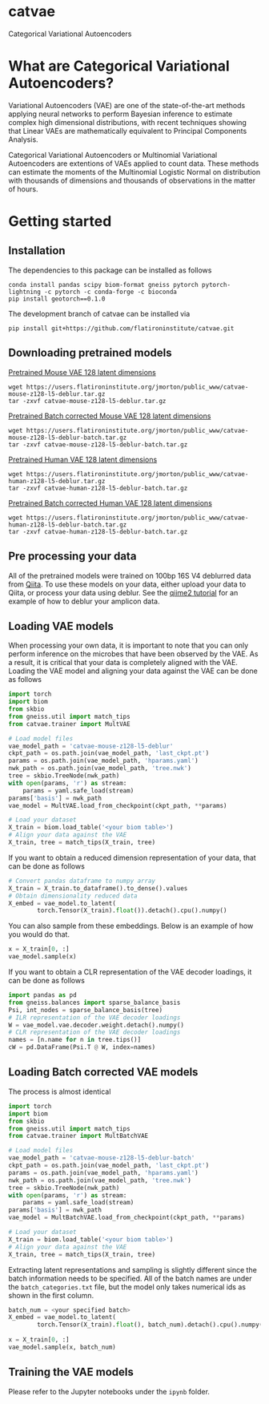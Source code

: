 # catvae
Categorical Variational Autoencoders

# What are Categorical Variational Autoencoders?

Variational Autoencoders (VAE) are one of the state-of-the-art methods applying neural networks to perform Bayesian inference to estimate complex high dimensional distributions, with recent techniques showing that Linear VAEs are mathematically equivalent to Principal Components Analysis.


Categorical Variational Autoencoders or Multinomial Variational Autoencoders are extentions of VAEs applied to count data.  These methods can estimate the moments of the Multinomial Logistic Normal on distribution with thousands of dimensions and thousands of observations in the matter of hours.

# Getting started

## Installation

The dependencies to this package can be installed as follows
```
conda install pandas scipy biom-format gneiss pytorch pytorch-lightning -c pytorch -c conda-forge -c bioconda
pip install geotorch==0.1.0
```

The development branch of catvae can be installed via
```
pip install git+https://github.com/flatironinstitute/catvae.git
```

## Downloading pretrained models

[Pretrained Mouse VAE 128 latent dimensions](https://users.flatironinstitute.org/jmorton/public_www/catvae_models/catvae-mouse-z128-l5-deblur.tar.gz)
```
wget https://users.flatironinstitute.org/jmorton/public_www/catvae-mouse-z128-l5-deblur.tar.gz
tar -zxvf catvae-mouse-z128-l5-deblur.tar.gz
```
[Pretrained Batch corrected Mouse VAE 128 latent dimensions](https://users.flatironinstitute.org/jmorton/public_www/catvae_models/catvae-mouse-z128-l5-deblur-batch.tar.gz)
```
wget https://users.flatironinstitute.org/jmorton/public_www/catvae-mouse-z128-l5-deblur-batch.tar.gz
tar -zxvf catvae-mouse-z128-l5-deblur-batch.tar.gz
```
[Pretrained Human VAE 128 latent dimensions](https://users.flatironinstitute.org/jmorton/public_www/catvae_models/catvae-human-z128-l5-deblur.tar.gz)
```
wget https://users.flatironinstitute.org/jmorton/public_www/catvae-human-z128-l5-deblur.tar.gz
tar -zxvf catvae-human-z128-l5-deblur-batch.tar.gz
```
[Pretrained Batch corrected Human VAE 128 latent dimensions](https://users.flatironinstitute.org/jmorton/public_www/catvae_models/catvae-human-z128-l5-deblur-batch.tar.gz)
```
wget https://users.flatironinstitute.org/jmorton/public_www/catvae-human-z128-l5-deblur-batch.tar.gz
tar -zxvf catvae-human-z128-l5-deblur-batch.tar.gz
```
## Pre processing your data

All of the pretrained models were trained on 100bp 16S V4 deblurred data from [Qiita](https://qiita.ucsd.edu/).  To use these models on your data, either upload your data to Qiita, or process your data using deblur.  See the [qiime2 tutorial](https://docs.qiime2.org/2021.4/tutorials/moving-pictures/#option-2-deblur) for an example of how to deblur your amplicon data.

## Loading VAE models

When processing your own data, it is important to note that you can only perform inference on the microbes that have been observed by the VAE.  As a result, it is critical that your data is completely aligned with the VAE. Loading the VAE model and aligning your data against the VAE can be done as follows

```python
import torch
import biom
from skbio
from gneiss.util import match_tips
from catvae.trainer import MultVAE 

# Load model files
vae_model_path = 'catvae-mouse-z128-l5-deblur'
ckpt_path = os.path.join(vae_model_path, 'last_ckpt.pt')
params = os.path.join(vae_model_path, 'hparams.yaml')    
nwk_path = os.path.join(vae_model_path, 'tree.nwk')  
tree = skbio.TreeNode(nwk_path)
with open(params, 'r') as stream:   
    params = yaml.safe_load(stream)     
params['basis'] = nwk_path
vae_model = MultVAE.load_from_checkpoint(ckpt_path, **params)

# Load your dataset
X_train = biom.load_table('<your biom table>')
# Align your data against the VAE
X_train, tree = match_tips(X_train, tree)
```

If you want to obtain a reduced dimension representation of your data, that can be done as follows
```python
# Convert pandas dataframe to numpy array
X_train = X_train.to_dataframe().to_dense().values
# Obtain dimensionality reduced data
X_embed = vae_model.to_latent(
        torch.Tensor(X_train).float()).detach().cpu().numpy()
```

You can also sample from these embeddings. Below is an example of how you would do that.
```python
x = X_train[0, :]
vae_model.sample(x)
```

If you want to obtain a CLR representation of the VAE decoder loadings, it can be done as follows
```python
import pandas as pd
from gneiss.balances import sparse_balance_basis
Psi, int_nodes = sparse_balance_basis(tree)
# ILR representation of the VAE decoder loadings
W = vae_model.vae.decoder.weight.detach().numpy()
# CLR representation of the VAE decoder loadings
names = [n.name for n in tree.tips()]
cW = pd.DataFrame(Psi.T @ W, index=names)
```

## Loading Batch corrected VAE models

The process is almost identical
```python
import torch
import biom
from skbio
from gneiss.util import match_tips
from catvae.trainer import MultBatchVAE 

# Load model files
vae_model_path = 'catvae-mouse-z128-l5-deblur-batch'
ckpt_path = os.path.join(vae_model_path, 'last_ckpt.pt')
params = os.path.join(vae_model_path, 'hparams.yaml')    
nwk_path = os.path.join(vae_model_path, 'tree.nwk')  
tree = skbio.TreeNode(nwk_path)
with open(params, 'r') as stream:   
    params = yaml.safe_load(stream)     
params['basis'] = nwk_path
vae_model = MultBatchVAE.load_from_checkpoint(ckpt_path, **params)

# Load your dataset
X_train = biom.load_table('<your biom table>')
# Align your data against the VAE
X_train, tree = match_tips(X_train, tree)
```
Extracting latent representations and sampling is slightly different since the batch information needs to be specified.
All of the batch names are under the `batch_categories.txt` file, but the model only takes numerical ids as shown in the first column.
```python
batch_num = <your specified batch>
X_embed = vae_model.to_latent(
        torch.Tensor(X_train).float(), batch_num).detach().cpu().numpy()
        
x = X_train[0, :]
vae_model.sample(x, batch_num)
```

## Training the VAE models

Please refer to the Jupyter notebooks under the `ipynb` folder.
